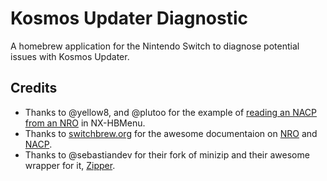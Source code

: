 # Kosmos Updater Diagnostic

A homebrew application for the Nintendo Switch to diagnose potential issues with Kosmos Updater.

## Credits

* Thanks to @yellow8, and @plutoo for the example of [reading an NACP from an NRO](https://github.com/switchbrew/nx-hbmenu/blob/8e8e62ac33aa27a268b34d9e16ef141767a5434a/common/menu-entry.c#L127) in NX-HBMenu.
* Thanks to [switchbrew.org](https://switchbrew.org/) for the awesome documentaion on [NRO](https://switchbrew.org/wiki/NRO) and [NACP](https://switchbrew.org/wiki/Control.nacp).
* Thanks to @sebastiandev for their fork of minizip and their awesome wrapper for it, [Zipper](https://switchbrew.org/wiki/NRO).